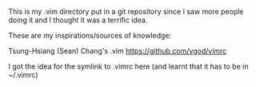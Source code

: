 This is my .vim directory put in a git repository since I saw more people doing it and I thought it was a terrific idea.

These are my inspirations/sources of knowledge:

Tsung-Hsiang (Sean) Chang's .vim
https://github.com/vgod/vimrc

I got the idea for the symlink to .vimrc here (and learnt that it has to be in ~/.vimrc)
